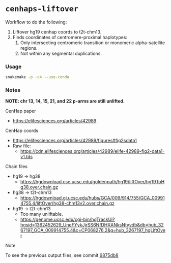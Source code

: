 # `cenhaps-liftover`
Workflow to do the following:
1. Liftover hg19 cenhap coords to t2t-chm13.
2. Finds coordinates of centromere-proximal haplotypes:
    1. Only intersecting centromeric transition or monomeric alpha-satellite regions.
    2. Not within any segmental duplications.


### Usage
```bash
snakemake -p -c4 --use-conda
```

### Notes

**NOTE: chr 13, 14, 15, 21, and 22 p-arms are still unlifted.**

CenHap paper
* https://elifesciences.org/articles/42989

CenHap coords
* https://elifesciences.org/articles/42989/figures#fig2sdata1
* Raw file:
    * https://cdn.elifesciences.org/articles/42989/elife-42989-fig2-data1-v1.tds

Chain files
* hg19 -> hg38
    * https://hgdownload.cse.ucsc.edu/goldenpath/hg19/liftOver/hg19ToHg38.over.chain.gz
* hg38 -> t2t-chm13
    * https://hgdownload.gi.ucsc.edu/hubs/GCA/009/914/755/GCA_009914755.4/liftOver/hg38-chm13v2.over.chain.gz
* hg19 -> t2t-chm13
    * Too many unliftable.
    * https://genome.ucsc.edu/cgi-bin/hgTrackUi?hgsid=1362452629_UneFYykJjrSS6NfDHXANksNtyvdb&db=hub_3267197_GCA_009914755.4&c=CP068276.2&g=hub_3267197_hgLiftOver


> [!NOTE]
> To see the previous output files, see commit [6875db8](https://github.com/koisland/cenhaps_liftover/tree/6875db8116bbea1a7c17c524ec18a46cc975e328)
